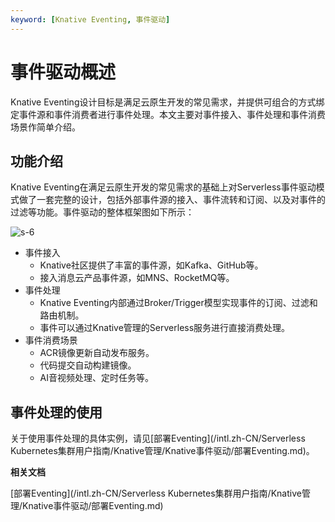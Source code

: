 ```yaml
---
keyword: [Knative Eventing, 事件驱动]
---
```


# 事件驱动概述

Knative Eventing设计目标是满足云原生开发的常见需求，并提供可组合的方式绑定事件源和事件消费者进行事件处理。本文主要对事件接入、事件处理和事件消费场景作简单介绍。

## 功能介绍

Knative Eventing在满足云原生开发的常见需求的基础上对Serverless事件驱动模式做了一套完整的设计，包括外部事件源的接入、事件流转和订阅、以及对事件的过滤等功能。事件驱动的整体框架图如下所示：

![s-6](https://static-aliyun-doc.oss-accelerate.aliyuncs.com/assets/img/zh-CN/9443000161/p210865.png)

-   事件接入
    -   Knative社区提供了丰富的事件源，如Kafka、GitHub等。
    -   接入消息云产品事件源，如MNS、RocketMQ等。
-   事件处理
    -   Knative Eventing内部通过Broker/Trigger模型实现事件的订阅、过滤和路由机制。
    -   事件可以通过Knative管理的Serverless服务进行直接消费处理。
-   事件消费场景
    -   ACR镜像更新自动发布服务。
    -   代码提交自动构建镜像。
    -   AI音视频处理、定时任务等。

## 事件处理的使用

关于使用事件处理的具体实例，请见[部署Eventing](/intl.zh-CN/Serverless Kubernetes集群用户指南/Knative管理/Knative事件驱动/部署Eventing.md)。

**相关文档**  


[部署Eventing](/intl.zh-CN/Serverless Kubernetes集群用户指南/Knative管理/Knative事件驱动/部署Eventing.md)

